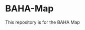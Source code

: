 # BAHA-Map
This repository is for the BAHA Map
<script src="https://embed.github.com/view/geojson/riannasamson/BAHA-Map/main/data/183data.geojson"></script>
